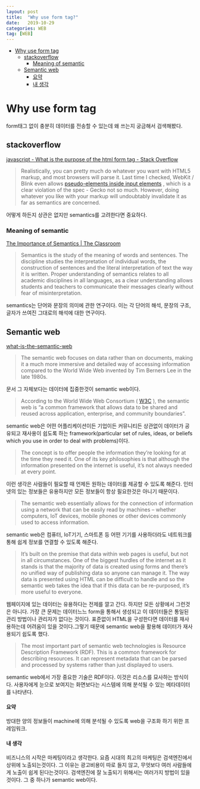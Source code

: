 ```yaml
---
layout: post
title:  "Why use form tag?"
date:   2019-10-29
categories: WEB
tag: [WEB]
---
```


- [Why use form tag](#why-use-form-tag)
  - [stackoverflow](#stackoverflow)
    - [Meaning of semantic](#meaning-of-semantic)
  - [Semantic web](#semantic-web)
      - [요약](#%ec%9a%94%ec%95%bd)
      - [내 생각](#%eb%82%b4-%ec%83%9d%ea%b0%81)


# Why use form tag
form태그 없이 충분히 데이터를 전송할 수 있는데 왜 쓰는지 궁금해서 검색해봤다. 

## stackoverflow
[javascript - What is the purpose of the html form tag - Stack Overflow](https://stackoverflow.com/questions/31066693/what-is-the-purpose-of-the-html-form-tag)

> Realistically, you can pretty much do whatever you want with HTML5 markup, and most browsers will parse it. Last time I checked, WebKit / Blink even allows  [pseudo-elements inside input elements](http://codepen.io/Oka/full/pvqmXz/) , which is a clear violation of the spec - Gecko not so much. However, doing whatever you like with your markup will undoubtably invalidate it as far as semantics are concerned.

어떻게 하든지 상관은 없지만 semantics를 고려한다면 중요하다. 

### Meaning of semantic
[The Importance of Semantics | The Classroom](https://www.theclassroom.com/importance-semantics-10060884.html)

> Semantics is the study of the meaning of words and sentences. The discipline studies the interpretation of individual words, the construction of sentences and the literal interpretation of text the way it is written. Proper understanding of semantics relates to all academic disciplines in all languages, as a clear understanding allows students and teachers to communicate their messages clearly without fear of misinterpretation.

semantics는 단어와 문장의 의미에 관한 연구이다. 이는 각 단어의 해석, 문장의 구조, 글자가 쓰여진 그대로의 해석에 대한 연구이다. 

## Semantic web
[what-is-the-semantic-web](https://www.itpro.co.uk/strategy/29606/what-is-the-semantic-web)

> The semantic web focuses on data rather than on documents, making it a much more immersive and detailed way of accessing information compared to the World Wide Web invented by Tim Berners Lee in the late 1980s.

문서 그 자체보다는 데이터에 집중한것이 semantic web이다. 

> According to the World Wide Web Consortium ( [W3C](https://www.w3.org/RDF/FAQ) ), the semantic web is “a common framework that allows data to be shared and reused across application, enterprise, and community boundaries”.

semantic web은 어떤 어플리케이션이든 기업이든 커뮤니티든 상관없이 데이터가 공유되고 재사용이 쉽도록 하는 framework(particular set of rules, ideas, or beliefs which you use in order to deal with problems)이다. 

> The concept is to offer people the information they’re looking for at the time they need it. One of its key philosophies is that although the information presented on the internet is useful, it’s not always needed at every point.

이런 생각은 사람들이 필요할 때 언제든 원하는 데이터를 제공할 수 있도록 해준다. 인터넷의 있는 정보들은 유용하지만 모든 정보들이 항상 필요한것은 아니기 때문이다. 

> The semantic web essentially allows for the connection of information using a network that can be easily read by machines – whether computers, IoT devices, mobile phones or other devices commonly used to access information.

semantic web은 컴퓨터, IoT기기, 스마트폰 등 어떤 기기를 사용하더라도 네트워크를 통해 쉽게 정보를 연결할 수 있도록 해준다. 

> It’s built on the premise that data within web pages is useful, but not in all circumstances. One of the biggest hurdles of the internet as it stands is that the majority of data is created using forms and there’s no unified way of publishing data so anyone can manage it. The way data is presented using HTML can be difficult to handle and so the semantic web takes the idea that if this data can be re-purposed, it’s more useful to everyone.

웹페이지에 있는 데이터는 유용하다는 전제를 깔고 간다. 하지만 모든 상황에서 그런것은 아니다. 가장 큰 문제는 데이터느느 form을 통해서 생성되고 이 데이터들은 통일된 관리 방법이나 관리자가 없다는 것이다. 표준없이 HTML을 구성한다면 데이터를 재사용하는데 어려움이 있을 것이다.그렇기 때문에 semantic web을 활용해 데이터가 재사용되기 쉽도록 했다.

> The most important part of semantic web technologies is Resource Description Framework (RDF). This is a common framework for describing resources. It can represent metadata that can be parsed and processed by systems rather than just displayed to users.

semantic web에서 가장 중요한 기술은 RDF이다. 이것은 리소스를 묘사하는 방식이다. 사용자에게 눈으로 보여지는 화면보다는 시스템에 의해 분석될 수 있는 메타데이터를 나타낸다. 

#### 요약
방대한 양의 정보들이 machine에 의해 분석될 수 있도록 web을 구조화 하기 위한 프레임워크.

#### 내 생각
비즈니스의 시작은 마케팅이라고 생각한다. 요즘 시대의 최고의 마케팅은 검색엔진에서 상위에 노출되는것이다. 그 이유는 광고비용이 따로 들지 않고, 무엇보다 여러 사람들에게 노출이 쉽게 된다는것이다. 검색엔진에 잘 노출되기 위해서는 여러가지 방법이 있을것이다. 그 중 하나가 semantic web이다. 

